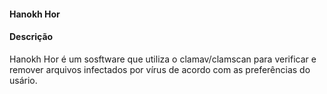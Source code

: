 #### Hanokh Hor

#### Descrição

  Hanokh Hor é um sosftware que utiliza o clamav/clamscan para verificar e 
  remover arquivos infectados por vírus de acordo com as preferências do 
  usário.

